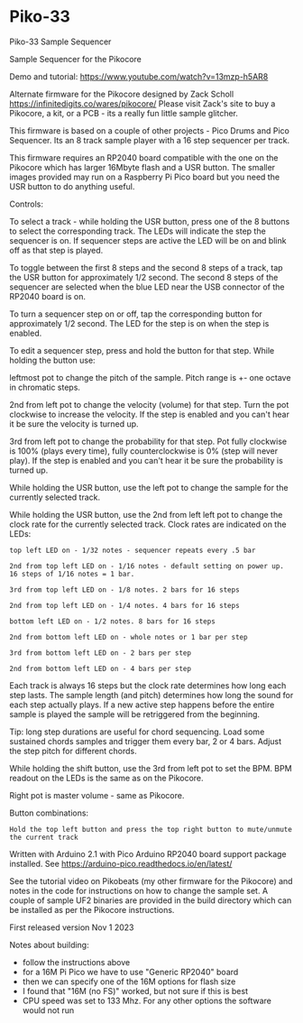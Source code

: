 # Piko-33
 Piko-33 Sample Sequencer
 
 Sample Sequencer for the Pikocore

Demo and tutorial: https://www.youtube.com/watch?v=13mzp-h5AR8
 
Alternate firmware for the Pikocore designed by Zack Scholl https://infinitedigits.co/wares/pikocore/
Please visit Zack's site to buy a Pikocore, a kit, or a PCB - its a really fun little sample glitcher.

This firmware is based on a couple of other projects - Pico Drums and Pico Sequencer. Its an 8 track sample player with a 16 step sequencer per track.

This firmware requires an RP2040 board compatible with the one on the Pikocore which has larger 16Mbyte flash and a USR button. The smaller images provided may run on a Raspberry Pi Pico board but you need the USR button to do anything useful.

Controls:

To select a track - while holding the USR button, press one of the 8 buttons to select the corresponding track. The LEDs will indicate the step the sequencer is on. If sequencer steps are active the LED will be on and blink off as that step is played.

To toggle between the first 8 steps and the second 8 steps of a track, tap the USR button for approximately 1/2 second. The second 8 steps of the sequencer are selected when the blue LED near the USB connector of the RP2040 board is on.

To turn a sequencer step on or off, tap the corresponding button for approximately 1/2 second. The LED for the step is on when the step is enabled.

To edit a sequencer step, press and hold the button for that step. While holding the button use:


leftmost pot to change the pitch of the sample. Pitch range is +- one octave in chromatic steps.


2nd from left pot to change the velocity (volume) for that step. Turn the pot clockwise to increase the velocity. If the step is enabled and you can't hear it be sure the velocity is turned up.


3rd from left pot to change the probability for that step. Pot fully clockwise is 100% (plays every time), fully counterclockwise is 0% (step will never play). If the step is enabled and you can't hear it be sure the probability is turned up.


While holding the USR button, use the left pot to change the sample for the currently selected track.


While holding the USR button, use the 2nd from left left pot to change the clock rate for the currently selected track. Clock rates are indicated on the LEDs:

    top left LED on - 1/32 notes - sequencer repeats every .5 bar
 
    2nd from top left LED on - 1/16 notes - default setting on power up. 16 steps of 1/16 notes = 1 bar.
 
    3rd from top left LED on - 1/8 notes. 2 bars for 16 steps
 
    2nd from top left LED on - 1/4 notes. 4 bars for 16 steps
 
    bottom left LED on - 1/2 notes. 8 bars for 16 steps
 
    2nd from bottom left LED on - whole notes or 1 bar per step
 
    3rd from bottom left LED on - 2 bars per step
 
    2nd from bottom left LED on - 4 bars per step
 
Each track is always 16 steps but the clock rate determines how long each step lasts. The sample length (and pitch) determines how long the sound for each step actually plays. If a new active step happens before the entire sample is played the sample will be retriggered from the beginning.

Tip: long step durations are useful for chord sequencing. Load some sustained chords samples and trigger them every bar, 2 or 4 bars. Adjust the step pitch for different chords.

While holding the shift button, use the 3rd from left pot to set the BPM. BPM readout on the LEDs is the same as on the Pikocore.

Right pot is master volume - same as Pikocore.

Button combinations:

    Hold the top left button and press the top right button to mute/unmute the current track


Written with Arduino 2.1 with Pico Arduino RP2040 board support package installed. See https://arduino-pico.readthedocs.io/en/latest/

See the tutorial video on Pikobeats (my other firmware for the Pikocore) and notes in the code for instructions on how to change the sample set. A couple of sample UF2 binaries are provided in the build directory which can be installed as per the Pikocore instructions.

First released version Nov 1 2023


Notes about building:
- follow the instructions above
- for a 16M Pi Pico we have to use "Generic RP2040" board
- then we can specify one of the 16M options for flash size
- I found that "16M (no FS)" worked, but not sure if this is best
- CPU speed was set to 133 Mhz. For any other options the software would not run



